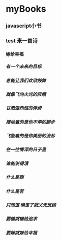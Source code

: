 # myBooks

### javascript小书

### test 来一首诗

#### 嫁给幸福
##### 有一个未来的目标
##### 总能让我们欢欣鼓舞
##### 就像飞向火光的灰蛾
##### 甘愿做烈焰的俘虏
##### 摆动着的是你不停的脚步
##### 飞旋着的是你美丽的流苏
##### 在一往情深的日子里
##### 谁能说得清
##### 什么是甜
##### 什么是苦
##### 只知道 确定了就义无反顾
##### 要输就输给追求
##### 要嫁就嫁给幸福

